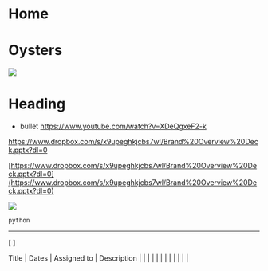 # Home

# Oysters

![](https://paper-attachments.dropbox.com/s_559081043868C6A2B1C112786DE7B3689869CB4F30E7219E9C74864B7B639E34_1619258053876_damp_patches.jpg)

# Heading
- bullet 
https://www.youtube.com/watch?v=XDeQgxeF2-k

https://www.dropbox.com/s/x9upeghkjcbs7wl/Brand%20Overview%20Deck.pptx?dl=0


[https://www.dropbox.com/s/x9upeghkjcbs7wl/Brand%20Overview%20Deck.pptx?dl=0](https://www.dropbox.com/s/x9upeghkjcbs7wl/Brand%20Overview%20Deck.pptx?dl=0)

![](https://www.dropbox.com/s/389nmjibzteq7wd/IMG_20190324_135723_HDR%20%281%29.jpg?raw=1)

    python


----------


[ ] 


Title | Dates | Assigned to | Description
|  |  |
|  |  |
|  |  |
|  |  |




